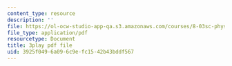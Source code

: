 ```yaml
---
content_type: resource
description: ''
file: https://ol-ocw-studio-app-qa.s3.amazonaws.com/courses/8-03sc-physics-iii-vibrations-and-waves-fall-2016/3925f0496a096c9efc1542b43bddf567_TjxR7lAwWhI.pdf
file_type: application/pdf
resourcetype: Document
title: 3play pdf file
uid: 3925f049-6a09-6c9e-fc15-42b43bddf567
---
```

